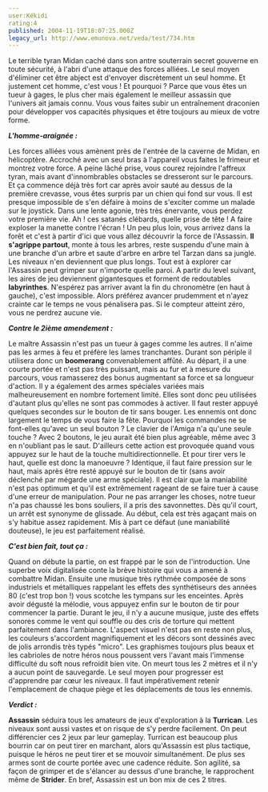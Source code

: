 ```yaml
---
user:Kékidi
rating:4
published: 2004-11-19T18:07:25.000Z
legacy_url: http://www.emunova.net/veda/test/734.htm
---
```

Le terrible tyran Midan caché dans son antre souterrain secret gouverne en toute sécurité, à l'abri d'une attaque des forces alliées. Le seul moyen d'éliminer cet être abject est d'envoyer discrètement un seul homme. Et justement cet homme, c'est vous ! Et pourquoi ? Parce que vous êtes un tueur à gages, le plus cher mais également le meilleur assassin que l'univers ait jamais connu. Vous vous faites subir un entraînement draconien pour développer vos capacités physiques et être toujours au mieux de votre forme.  

  

**_L'homme-araignée :_**  

  

Les forces alliées vous amènent près de l'entrée de la caverne de Midan, en hélicoptère. Accroché avec un seul bras à l'appareil vous faites le frimeur et montrez votre force. A peine lâché prise, vous courez rejoindre l'affreux tyran, mais avant d'innombrables obstacles se dresseront sur le parcours. Et ça commence déjà très fort car après avoir sauté au dessus de la première crevasse, vous êtes surpris par un chien qui fond sur vous. Il est presque impossible de s'en défaire à moins de s'exciter comme un malade sur le joystick. Dans une lente agonie, très très énervante, vous perdez votre première vie. Ah ! ces satanés clébards, quelle prise de tête ! A faire exploser la manette contre l'écran ! Un peu plus loin, vous arrivez dans la forêt et c'est à partir d'ici que vous allez découvrir la force de l'Assassin. **Il s'agrippe partout**, monte à tous les arbres, reste suspendu d'une main à une branche d'un arbre et saute d'arbre en arbre tel Tarzan dans sa jungle. Les niveaux n'en deviennent que plus longs. Tout est à explorer car l'Assassin peut grimper sur n'importe quelle paroi. A partir du level suivant, les aires de jeu deviennent gigantesques et forment de redoutables **labyrinthes**. N'espérez pas arriver avant la fin du chronomètre (en haut à gauche), c'est impossible. Alors préférez avancer prudemment et n'ayez crainte car le temps ne vous pénalisera pas. Si le compteur atteint zéro, vous ne perdrez aucune vie.  

  

**_Contre le 2ième amendement :_**  

  

Le maître Assassin n'est pas un tueur à gages comme les autres. Il n'aime pas les armes à feu et préfère les lames tranchantes. Durant son périple il utilisera donc un **boomerang** convenablement affûté. Au départ, il a une courte portée et n'est pas très puissant, mais au fur et à mesure du parcours, vous ramasserez des bonus augmentant sa force et sa longueur d'action. Il y a également des armes spéciales variées mais malheureusement en nombre fortement limité. Elles sont donc peu utilisées d'autant plus qu'elles ne sont pas commodes à activer. Il faut rester appuyé quelques secondes sur le bouton de tir sans bouger. Les ennemis ont donc largement le temps de vous faire la fête. Pourquoi les commandes ne se font-elles qu'avec un seul bouton ? Le clavier de l'Amiga n'a qu'une seule touche ? Avec 2 boutons, le jeu aurait été bien plus agréable, même avec 3 en n'oubliant pas le saut. D'ailleurs cette action est provoquée quand vous appuyez sur le haut de la touche multidirectionnelle. Et pour tirer vers le haut, quelle est donc la manoeuvre ? Identique, il faut faire pression sur le haut, mais après être resté appuyé sur le bouton de tir (sans avoir déclenché par mégarde une arme spéciale). Il est clair que la maniabilité n'est pas optimum et qu'il est extrêmement rageant de se faire tuer à cause d'une erreur de manipulation. Pour ne pas arranger les choses, notre tueur n'a pas chaussé les bons souliers, il a pris des savonnettes. Dès qu'il court, un arrêt est synonyme de glissade. Au début, cela est très agaçant mais on s'y habitue assez rapidement. Mis à part ce défaut (une maniabilité douteuse), le jeu est parfaitement réalisé.  

  

**_C'est bien fait, tout ça :_**  

  

Quand on débute la partie, on est frappé par le son de l'introduction. Une superbe voix digitalisée conte la brève histoire qui vous a amené à combattre Midan. Ensuite une musique très rythmée composée de sons industriels et métalliques rappelant les effets des synthétiseurs des années 80 (c'est trop bon !) vous scotche les tympans sur les enceintes. Après avoir dégusté la mélodie, vous appuyez enfin sur le bouton de tir pour commencer la partie. Durant le jeu, il n'y a aucune musique, juste des effets sonores comme le vent qui souffle ou des cris de torture qui mettent parfaitement dans l'ambiance. L'aspect visuel n'est pas en reste non plus, les couleurs s'accordent magnifiquement et les décors sont dessinés avec de jolis arrondis très typés "micro". Les graphismes toujours plus beaux et les cabrioles de notre héros nous poussent vers l'avant mais l'immense difficulté du soft nous refroidit bien vite. On meurt tous les 2 mètres et il n'y a aucun point de sauvegarde. Le seul moyen pour progresser est d'apprendre par cœur les niveaux. Il faut impérativement retenir l'emplacement de chaque piège et les déplacements de tous les ennemis.  

  

**_Verdict :_**  

  

**Assassin** séduira tous les amateurs de jeux d'exploration à la **Turrican**. Les niveaux sont aussi vastes et on risque de s'y perdre facilement. On peut différencier ces 2 jeux par leur gameplay. Turrican est beaucoup plus bourrin car on peut tirer en marchant, alors qu'Assassin est plus tactique, puisque le héros ne peut tirer et se mouvoir simultanément. De plus ses armes sont de courte portée avec une cadence réduite. Son agilité, sa façon de grimper et de s'élancer au dessus d'une branche, le rapprochent même de **Strider**. En bref, Assassin est un bon mix de ces 2 titres.